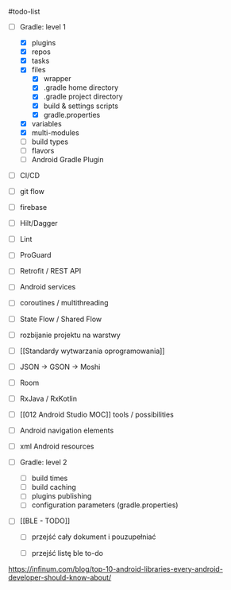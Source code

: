 #todo-list 

- [ ] Gradle: level 1
	- [x] plugins
	- [x] repos
	- [x] tasks
	- [x] files
		- [x] wrapper
		- [x] .gradle home directory
		- [x] .gradle project directory
		- [x] build & settings scripts
		- [x] gradle.properties
	- [x] variables
	- [x] multi-modules
	- [ ] build types
	- [ ] flavors
	- [ ] Android Gradle Plugin
- [ ] CI/CD
- [ ] git flow
- [ ] firebase
- [ ] Hilt/Dagger
- [ ] Lint
- [ ] ProGuard
- [ ] Retrofit / REST API
- [ ] Android services

- [ ] coroutines / multithreading
- [ ] State Flow / Shared Flow
- [ ] rozbijanie projektu na warstwy
- [ ] [[Standardy wytwarzania oprogramowania]]
- [ ] JSON -> GSON -> Moshi
- [ ] Room
- [ ] RxJava / RxKotlin

- [ ] [[012 Android Studio MOC]] tools / possibilities
- [ ] Android navigation elements
- [ ] xml Android resources
- [ ] Gradle: level 2
	- [ ] build times
	- [ ] build caching
	- [ ] plugins publishing
	- [ ] configuration parameters (gradle.properties)

- [ ] [[BLE - TODO]]
	- [ ] przejść cały dokument i pouzupełniać
	- [ ] przejść listę ble to-do


https://infinum.com/blog/top-10-android-libraries-every-android-developer-should-know-about/